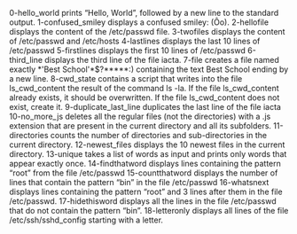 0-hello_world prints “Hello, World”, followed by a new line to the standard output.
1-confused_smiley displays a confused smiley: (Ôo).
2-hellofile displays the content of the /etc/passwd file.
3-twofiles displays the content of /etc/passwd and /etc/hosts
4-lastlines displays the last 10 lines of /etc/passwd
5-firstlines displays the first 10 lines of /etc/passwd
6-third_line displays the third line of the file iacta.
7-file creates a file named exactly \*\'Best School\'\*$\?\*\*\*\*\*:) containing the text Best School ending by a new line.
8-cwd_state contains a script that writes into the file ls_cwd_content the result of the command ls -la. If the file ls_cwd_content already exists, it should be overwritten. If the file ls_cwd_content does not exist, create it.
9-duplicate_last_line duplicates the last line of the file iacta
10-no_more_js deletes all the regular files (not the directories) with a .js extension that are present in the current directory and all its subfolders.
11-directories counts the number of directories and sub-directories in the current directory.
12-newest_files displays the 10 newest files in the current directory.
13-unique takes a list of words as input and prints only words that appear exactly once.
14-findthatword displays  lines containing the pattern “root” from the file /etc/passwd
15-countthatword displays the number of lines that contain the pattern “bin” in the file /etc/passwd
16-whatsnext displays lines containing the pattern “root” and 3 lines after them in the file /etc/passwd.
17-hidethisword displays all the lines in the file /etc/passwd that do not contain the pattern “bin”.
18-letteronly displays all lines of the file /etc/ssh/sshd_config starting with a letter.
